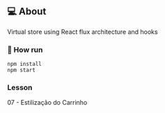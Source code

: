 <div id="about">

## :computer: About
Virtual store using React flux architecture and hooks
</div>

<div id="commands">

### :memo: How run
```npm
npm install
npm start
```
</div>


<div id="lesson">

### Lesson
07 - Estilização do Carrinho
</div>
